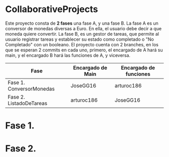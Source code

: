 # CollaborativeProjects

Este proyecto consta de **2 fases** una fase A, y una fase B. La fase A es un conversor de monedas diversas a Euro. En ella, el usuario debe decir a que moneda quiere convertir. La fase B, es un gestor de tareas, que permite al usuario registrar tareas y establecer su estado como completado o "No Completado" con un booleano. El proyecto cuenta con 2 branches, en los que se esperan 2 commits en cada uno, primero, el encargado de A hará su main, y el encargado B hará las funciones de A, y viceversa. 

| Fase | Encargado de Main | Encargado de funciones |
|-----------|-----------|-----------|
| Fase 1. ConversorMonedas  | JoseGG16   | arturoc186    |
| Fase 2. ListadoDeTareas   | arturoc186   | JoseGG16    |


# Fase 1.


# Fase 2.
